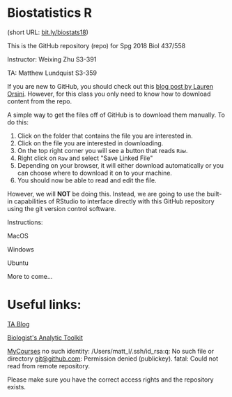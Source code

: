 # Biostatistics R

(short URL: [bit.ly/biostats18](http://bit.ly/biostats18))

This is the GitHub repository (repo) for Spg 2018 Biol 437/558


Instructor: Weixing Zhu S3-391

TA: Matthew Lundquist S3-359

If you are new to GitHub, you should check out this [blog post by Lauren
Orsini](http://readwrite.com/2013/09/30/understanding-github-a-journey-for-beginners-part-1).
However, for this class you only need to know how to download content from the
repo.


A simple way to get the files off of GitHub is to download them
manually. To do this:

1. Click on the folder that contains the file you are interested in.
2. Click on the file you are interested in downloading.
3. On the top right corner you will see a button that reads <code>Raw</code>.
4. Right click on <code>Raw</code> and select "Save Linked File"
5. Depending on your browser, it will either download automatically or you can choose where to download it on to your machine.
6. You should now be able to read and edit the file.

However, we will **NOT** be doing this. Instead, we are going to use
the built-in capabilities of RStudio to interface directly with this
GitHub repository using the git version control software.

Instructions:

MacOS

Windows

Ubuntu

More to come...

# Useful links:

[TA Blog](http://www.lundquistecology.com/blog.html)

[Biologist's Analytic Toolkit](http://biotoolbox.binghamton.edu)

[MyCourses](https://mycourses.binghamton.edu)
no such identity: /Users/matt_l/.ssh/id_rsa:q: No such file or directory
git@github.com: Permission denied (publickey).
fatal: Could not read from remote repository.

Please make sure you have the correct access rights
and the repository exists.
